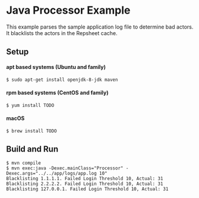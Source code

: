 # Java Processor Example

This example parses the sample application log file to determine bad
actors. It blacklists the actors in the Repsheet cache.

## Setup

#### apt based systems (Ubuntu and family)

```
$ sudo apt-get install openjdk-8-jdk maven
```

#### rpm based systems (CentOS and family)

```
$ yum install TODO
```

#### macOS

```
$ brew install TODO
```

## Build and Run

```
$ mvn compile
$ mvn exec:java -Dexec.mainClass="Processor" -Dexec.args="../../app/logs/app.log 10"
Blacklisting 1.1.1.1. Failed Login Threshold 10, Actual: 31
Blacklisting 2.2.2.2. Failed Login Threshold 10, Actual: 31
Blacklisting 127.0.0.1. Failed Login Threshold 10, Actual: 31
```
